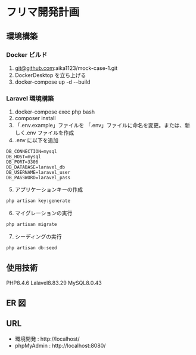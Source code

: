 # フリマ開発計画

## 環境構築

### Docker ビルド
1. git@github.com:aika1123/mock-case-1.git
2. DockerDesktop を立ち上げる
3. docker-compose up -d --build

### Laravel 環境構築

1. docker-compose exec php bash
2. composer install
3. 「.env.example」ファイルを 「.env」ファイルに命名を変更。または、新しく.env ファイルを作成
4. .env に以下を追加
``` text
DB_CONNECTION=mysql
DB_HOST=mysql
DB_PORT=3306
DB_DATABASE=laravel_db
DB_USERNAME=laravel_user
DB_PASSWORD=laravel_pass
```

5. アプリケーションキーの作成
``` bash
php artisan key:generate
```

6. マイグレーションの実行
``` bash
php artisan migrate
```

7. シーディングの実行
``` bash
php artisan db:seed
```

## 使用技術

PHP8.4.6
Lalavel8.83.29
MySQL8.0.43

## ER 図


## URL

- 環境開発 : http://localhost/
- phpMyAdmin : http://localhost:8080/

